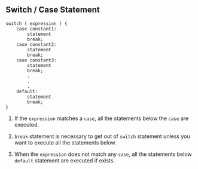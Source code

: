 ## Switch / Case Statement

```
switch ( expression ) {
    case constant1:
        statement
        break;
    case constant2:
        statement
        break;
    case constant3:
        statement
        break;
        .
        .
        .
    default:
        statement
        break;
}
```

1. If the `expression` matches a `case`, all the statements below the `case` are executed.
  
2. `break` statement is necessary to get out of `switch` statement unless you want to execute all the statements below.

3. When the `expression` does not match any `case`, all the statements below `default` statement are executed if exists.